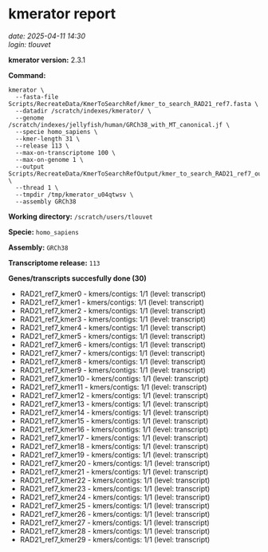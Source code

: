 # kmerator report
*date: 2025-04-11 14:30*  
*login: tlouvet*

**kmerator version:** 2.3.1

**Command:**

```
kmerator \
  --fasta-file Scripts/RecreateData/KmerToSearchRef/kmer_to_search_RAD21_ref7.fasta \
  --datadir /scratch/indexes/kmerator/ \
  --genome /scratch/indexes/jellyfish/human/GRCh38_with_MT_canonical.jf \
  --specie homo_sapiens \
  --kmer-length 31 \
  --release 113 \
  --max-on-transcriptome 100 \
  --max-on-genome 1 \
  --output Scripts/RecreateData/KmerToSearchRefOutput/kmer_to_search_RAD21_ref7_output \
  --thread 1 \
  --tmpdir /tmp/kmerator_u04qtwsv \
  --assembly GRCh38
```

**Working directory:** `/scratch/users/tlouvet`

**Specie:** `homo_sapiens`

**Assembly:** `GRCh38`

**Transcriptome release:** `113`

**Genes/transcripts succesfully done (30)**

- RAD21_ref7_kmer0 - kmers/contigs: 1/1 (level: transcript)
- RAD21_ref7_kmer1 - kmers/contigs: 1/1 (level: transcript)
- RAD21_ref7_kmer2 - kmers/contigs: 1/1 (level: transcript)
- RAD21_ref7_kmer3 - kmers/contigs: 1/1 (level: transcript)
- RAD21_ref7_kmer4 - kmers/contigs: 1/1 (level: transcript)
- RAD21_ref7_kmer5 - kmers/contigs: 1/1 (level: transcript)
- RAD21_ref7_kmer6 - kmers/contigs: 1/1 (level: transcript)
- RAD21_ref7_kmer7 - kmers/contigs: 1/1 (level: transcript)
- RAD21_ref7_kmer8 - kmers/contigs: 1/1 (level: transcript)
- RAD21_ref7_kmer9 - kmers/contigs: 1/1 (level: transcript)
- RAD21_ref7_kmer10 - kmers/contigs: 1/1 (level: transcript)
- RAD21_ref7_kmer11 - kmers/contigs: 1/1 (level: transcript)
- RAD21_ref7_kmer12 - kmers/contigs: 1/1 (level: transcript)
- RAD21_ref7_kmer13 - kmers/contigs: 1/1 (level: transcript)
- RAD21_ref7_kmer14 - kmers/contigs: 1/1 (level: transcript)
- RAD21_ref7_kmer15 - kmers/contigs: 1/1 (level: transcript)
- RAD21_ref7_kmer16 - kmers/contigs: 1/1 (level: transcript)
- RAD21_ref7_kmer17 - kmers/contigs: 1/1 (level: transcript)
- RAD21_ref7_kmer18 - kmers/contigs: 1/1 (level: transcript)
- RAD21_ref7_kmer19 - kmers/contigs: 1/1 (level: transcript)
- RAD21_ref7_kmer20 - kmers/contigs: 1/1 (level: transcript)
- RAD21_ref7_kmer21 - kmers/contigs: 1/1 (level: transcript)
- RAD21_ref7_kmer22 - kmers/contigs: 1/1 (level: transcript)
- RAD21_ref7_kmer23 - kmers/contigs: 1/1 (level: transcript)
- RAD21_ref7_kmer24 - kmers/contigs: 1/1 (level: transcript)
- RAD21_ref7_kmer25 - kmers/contigs: 1/1 (level: transcript)
- RAD21_ref7_kmer26 - kmers/contigs: 1/1 (level: transcript)
- RAD21_ref7_kmer27 - kmers/contigs: 1/1 (level: transcript)
- RAD21_ref7_kmer28 - kmers/contigs: 1/1 (level: transcript)
- RAD21_ref7_kmer29 - kmers/contigs: 1/1 (level: transcript)
